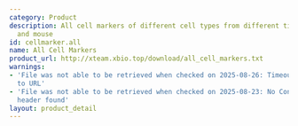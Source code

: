 ```yaml
---
category: Product
description: All cell markers of different cell types from different tissues in human
  and mouse
id: cellmarker.all
name: All Cell Markers
product_url: http://xteam.xbio.top/download/all_cell_markers.txt
warnings:
- 'File was not able to be retrieved when checked on 2025-08-26: Timeout connecting
  to URL'
- 'File was not able to be retrieved when checked on 2025-08-23: No Content-Length
  header found'
layout: product_detail
---
```

